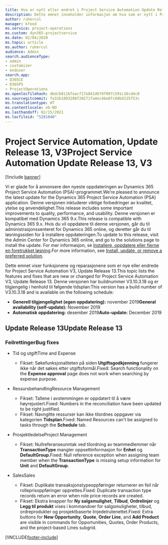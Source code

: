 ```yaml
---
title: Hva er nytt eller endret i Project Service Automation Update Release 13, V3
description: Dette emnet inneholder informasjon om hva som er nytt i Project Service Automation Update Release 13, V3.
author: ruhercul
manager: kfend
ms.service: project-operations
ms.custom: dyn365-projectservice
ms.date: 02/04/2020
ms.topic: article
ms.author: ruhercul
audience: Admin
search.audienceType:
- admin
- customizer
- enduser
search.app:
- D365CE
- D365PS
- ProjectOperations
ms.openlocfilehash: dbdcb811bfeacf17e841d679f097c591c16cd4c0
ms.sourcegitcommit: fa32b1893286f20271fa4ec4be8fc68bd135f53c
ms.translationtype: HT
ms.contentlocale: nb-NO
ms.lasthandoff: 02/15/2021
ms.locfileid: "5281040"
---
```

# <a name="project-service-automation-update-release-13-v3"></a><span data-ttu-id="546d4-103">Project Service Automation, Update Release 13, V3</span><span class="sxs-lookup"><span data-stu-id="546d4-103">Project Service Automation Update Release 13, V3</span></span>

[!include [banner](../includes/psa-now-project-operations.md)]

<span data-ttu-id="546d4-104">Vi er glade for å annonsere den nyeste oppdateringen av Dynamics 365 Project Service Automation (PSA)-programmet.</span><span class="sxs-lookup"><span data-stu-id="546d4-104">We’re pleased to announce the latest update for the Dynamics 365 Project Service Automation (PSA) application.</span></span> <span data-ttu-id="546d4-105">Denne versjonen inkluderer viktige forbedringer av kvalitet, ytelse og anvendelighet.</span><span class="sxs-lookup"><span data-stu-id="546d4-105">This release includes some important improvements to quality, performance, and usability.</span></span> <span data-ttu-id="546d4-106">Denne versjonen er kompatibel med Dynamics 365 9.x.</span><span class="sxs-lookup"><span data-stu-id="546d4-106">This release is compatible with Dynamics 365 9.x.</span></span> <span data-ttu-id="546d4-107">Hvis du vil oppdatere til denne versjonen, går du til administrasjonssenteret for Dynamics 365 online, og deretter går du til løsningssiden for å installere oppdateringen.</span><span class="sxs-lookup"><span data-stu-id="546d4-107">To update to this release, visit the Admin Center for Dynamics 365 online, and go to the solutions page to install the update.</span></span> <span data-ttu-id="546d4-108">For mer informasjon, se [Installere, oppdatere eller fjerne en foretrukket løsning](https://docs.microsoft.com/power-platform/admin/install-remove-preferred-solution).</span><span class="sxs-lookup"><span data-stu-id="546d4-108">For more information, see [Install, update, or remove a preferred solution](https://docs.microsoft.com/power-platform/admin/install-remove-preferred-solution).</span></span>

<span data-ttu-id="546d4-109">Dette emnet viser funksjonene og reparasjonene som er nye eller endrede for Project Service Automation V3, Update Release 13.</span><span class="sxs-lookup"><span data-stu-id="546d4-109">This topic lists the features and fixes that are new or changed for Project Service Automation V3, Update Release 13.</span></span> <span data-ttu-id="546d4-110">Denne versjonen har buildnummer V3.10.3.18 og er tilgjengelig i henhold til følgende tidsplan:</span><span class="sxs-lookup"><span data-stu-id="546d4-110">This version has a build number of V3.10.3.18 and is available on the following schedule:</span></span>

- <span data-ttu-id="546d4-111">**Generell tilgjengelighet (egen oppdatering):** november 2019</span><span class="sxs-lookup"><span data-stu-id="546d4-111">**General availability (self-update):** November 2019</span></span>
- <span data-ttu-id="546d4-112">**Automatisk oppdatering:** desember 2019</span><span class="sxs-lookup"><span data-stu-id="546d4-112">**Auto-update:** December 2019</span></span>


## <a name="update-release-13"></a><span data-ttu-id="546d4-113">Update Release 13</span><span class="sxs-lookup"><span data-stu-id="546d4-113">Update Release 13</span></span> 

### <a name="bug-fixes"></a><span data-ttu-id="546d4-114">Feilrettinger</span><span class="sxs-lookup"><span data-stu-id="546d4-114">Bug fixes</span></span>

- <span data-ttu-id="546d4-115">Tid og utgift</span><span class="sxs-lookup"><span data-stu-id="546d4-115">Time and Expense</span></span>

     - <span data-ttu-id="546d4-116">Fikset: Søkefunksjonaliteten på siden **Utgiftsgodkjenning** fungerer ikke når det søkes etter utgiftsformål.</span><span class="sxs-lookup"><span data-stu-id="546d4-116">Fixed: Search functionality on the **Expense approval** page does not work when searching by expense purpose.</span></span>

- <span data-ttu-id="546d4-117">Ressursbehandling</span><span class="sxs-lookup"><span data-stu-id="546d4-117">Resource Management</span></span>

     - <span data-ttu-id="546d4-118">Fikset: Tallene i avstemmingen er oppdatert til å være høyrejustert.</span><span class="sxs-lookup"><span data-stu-id="546d4-118">Fixed: Numbers in the reconciliation have been updated to be right justified.</span></span>
     - <span data-ttu-id="546d4-119">Fikset: Navngitte ressurser kan ikke tilordnes oppgaver via kategorien **Tidsplan**.</span><span class="sxs-lookup"><span data-stu-id="546d4-119">Fixed: Named Resources can't be assigned to tasks through the **Schedule** tab.</span></span>

- <span data-ttu-id="546d4-120">Prosjektledelse</span><span class="sxs-lookup"><span data-stu-id="546d4-120">Project Management</span></span>

     - <span data-ttu-id="546d4-121">Fikset: Nullreferanseunntak ved tilordning av teammedlemmer når **TransactionType** mangler oppsettinformasjon for **Enhet** og **DefaultGroup**.</span><span class="sxs-lookup"><span data-stu-id="546d4-121">Fixed: Null reference exception when assigning team member when the **TransactionType** is missing setup information for **Unit** and **DefaultGroup**.</span></span>

- <span data-ttu-id="546d4-122">Sales</span><span class="sxs-lookup"><span data-stu-id="546d4-122">Sales</span></span>

     - <span data-ttu-id="546d4-123">Fikset: Duplikate transaksjonstypeoppføringer returnerer en feil når rolleprisoppføringer opprettes.</span><span class="sxs-lookup"><span data-stu-id="546d4-123">Fixed: Duplicate transaction type records return an error when role price records are created.</span></span>
     - <span data-ttu-id="546d4-124">Fikset: Ekstra knapper for **Ny salgsmulighet**, **Tilbud**, **Ordrelinjer** og **Legg til produkt** vises i kommandoer for salgsmuligheter, tilbud, ordreprodukter og prosjektbaserte linjedelrutenettet.</span><span class="sxs-lookup"><span data-stu-id="546d4-124">Fixed: Extra buttons for **New Opportunity**, **Quote**, **Order Line**, and **Add Product** are visible in commands for Opportunities, Quotes, Order Products, and the project-based Lines subgrid.</span></span>




[!INCLUDE[footer-include](../includes/footer-banner.md)]